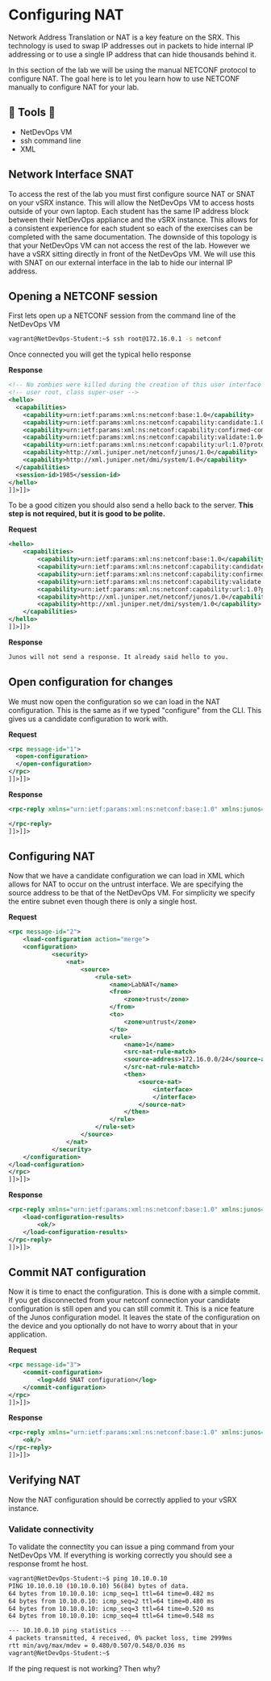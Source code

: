 Configuring NAT
===============

Network Address Translation or NAT is a key feature on the SRX. This technology is used to swap IP addresses out in packets to hide internal IP addressing or to use a single IP address that can hide thousands behind it.

In this section of the lab we will be using the manual NETCONF protocol to configure NAT. The goal here is to let you learn how to use NETCONF manually to configure NAT for your lab.

:wrench: Tools :wrench:
-----------------------

-	NetDevOps VM
-	ssh command line
-	XML

Network Interface SNAT
----------------------

To access the rest of the lab you must first configure source NAT or SNAT on your vSRX instance. This will allow the NetDevOps VM to access hosts outside of your own laptop. Each student has the same IP address block between their NetDevOps appliance and the vSRX instance. This allows for a consistent experience for each student so each of the exercises can be completed with the same documentation. The downside of this topology is that your NetDevOps VM can not access the rest of the lab. However we have a vSRX sitting directly in front of the NetDevOps VM. We will use this with SNAT on our external interface in the lab to hide our internal IP address.

Opening a NETCONF session
-------------------------

First lets open up a NETCONF session from the command line of the NetDevOps VM

```bash
vagrant@NetDevOps-Student:~$ ssh root@172.16.0.1 -s netconf

```

Once connected you will get the typical hello response

**Response**

```xml
<!-- No zombies were killed during the creation of this user interface -->
<!-- user root, class super-user -->
<hello>
  <capabilities>
    <capability>urn:ietf:params:xml:ns:netconf:base:1.0</capability>
    <capability>urn:ietf:params:xml:ns:netconf:capability:candidate:1.0</capability>
    <capability>urn:ietf:params:xml:ns:netconf:capability:confirmed-commit:1.0</capability>
    <capability>urn:ietf:params:xml:ns:netconf:capability:validate:1.0</capability>
    <capability>urn:ietf:params:xml:ns:netconf:capability:url:1.0?protocol=http,ftp,file</capability>
    <capability>http://xml.juniper.net/netconf/junos/1.0</capability>
    <capability>http://xml.juniper.net/dmi/system/1.0</capability>
  </capabilities>
  <session-id>1985</session-id>
</hello>
]]>]]>
```

To be a good citizen you should also send a hello back to the server. **This step is not required, but it is good to be polite.**

**Request**

```xml
<hello>
    <capabilities>
        <capability>urn:ietf:params:xml:ns:netconf:base:1.0</capability>
        <capability>urn:ietf:params:xml:ns:netconf:capability:candidate:1.0</capability>
        <capability>urn:ietf:params:xml:ns:netconf:capability:confirmed-commit:1.0</capability>
        <capability>urn:ietf:params:xml:ns:netconf:capability:validate:1.0</capability>
        <capability>urn:ietf:params:xml:ns:netconf:capability:url:1.0?protocol=http,ftp,file</capability>
        <capability>http://xml.juniper.net/netconf/junos/1.0</capability>
        <capability>http://xml.juniper.net/dmi/system/1.0</capability>
    </capabilities>
</hello>
]]>]]>

```

**Response**

```bash
Junos will not send a response. It already said hello to you.

```

Open configuration for changes
------------------------------

We must now open the configuration so we can load in the NAT configuration. This is the same as if we typed "configure" from the CLI. This gives us a candidate configuration to work with.

**Request**

```xml
<rpc message-id="1">
  <open-configuration>
  </open-configuration>
</rpc>
]]>]]>
```

**Response**

```xml
<rpc-reply xmlns="urn:ietf:params:xml:ns:netconf:base:1.0" xmlns:junos="http://xml.juniper.net/junos/12.1X47/junos" message-id="1">

</rpc-reply>
]]>]]>
```

Configuring NAT
---------------

Now that we have a candidate configuration we can load in XML which allows for NAT to occur on the untrust interface. We are specifying the source address to be that of the NetDevOps VM. For simplicity we specify the entire subnet even though there is only a single host.

**Request**

```xml
<rpc message-id="2">
    <load-configuration action="merge">
    <configuration>
            <security>
                <nat>
                    <source>
                        <rule-set>
                            <name>LabNAT</name>
                            <from>
                                <zone>trust</zone>
                            </from>
                            <to>
                                <zone>untrust</zone>
                            </to>
                            <rule>
                                <name>1</name>
                                <src-nat-rule-match>
                                <source-address>172.16.0.0/24</source-address>
                                </src-nat-rule-match>
                                <then>
                                    <source-nat>
                                        <interface>
                                        </interface>
                                    </source-nat>
                                </then>
                            </rule>
                        </rule-set>
                    </source>
                </nat>
            </security>
    </configuration>
</load-configuration>
</rpc>
]]>]]>
```

**Response**

```xml
<rpc-reply xmlns="urn:ietf:params:xml:ns:netconf:base:1.0" xmlns:junos="http://xml.juniper.net/junos/12.1X47/junos" message-id="2">
    <load-configuration-results>
        <ok/>
    </load-configuration-results>
</rpc-reply>
]]>]]>
```

Commit NAT configuration
------------------------

Now it is time to enact the configuration. This is done with a simple commit. If you get disconnected from your netconf connection your candidate configuration is still open and you can still commit it. This is a nice feature of the Junos configuration model. It leaves the state of the configuration on the device and you optionally do not have to worry about that in your application.

**Request**

```xml
<rpc message-id="3">
    <commit-configuration>
        <log>Add SNAT configuration</log>
    </commit-configuration>
</rpc>
]]>]]>
```

**Response**

```xml
<rpc-reply xmlns="urn:ietf:params:xml:ns:netconf:base:1.0" xmlns:junos="http://xml.juniper.net/junos/12.1X47/junos" message-id="3">
    <ok/>
</rpc-reply>
]]>]]>
```

Verifying NAT
-------------

Now the NAT configuration should be correctly applied to your vSRX instance.

### Validate connectivity

To validate the connectity you can issue a ping command from your NetDevOps VM. If everything is working correctly you should see a response fromt he host.

```bash
vagrant@NetDevOps-Student:~$ ping 10.10.0.10
PING 10.10.0.10 (10.10.0.10) 56(84) bytes of data.
64 bytes from 10.10.0.10: icmp_seq=1 ttl=64 time=0.482 ms
64 bytes from 10.10.0.10: icmp_seq=2 ttl=64 time=0.480 ms
64 bytes from 10.10.0.10: icmp_seq=3 ttl=64 time=0.520 ms
64 bytes from 10.10.0.10: icmp_seq=4 ttl=64 time=0.548 ms

--- 10.10.0.10 ping statistics ---
4 packets transmitted, 4 received, 0% packet loss, time 2999ms
rtt min/avg/max/mdev = 0.480/0.507/0.548/0.036 ms
vagrant@NetDevOps-Student:~$
```
If the ping request is not working? Then why?
